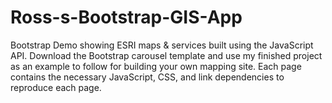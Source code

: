 # Ross-s-Bootstrap-GIS-App
Bootstrap Demo showing ESRI maps &amp; services built using the JavaScript API.
Download the Bootstrap carousel template and use my finished project as an example to follow for building your own mapping site.
Each page contains the necessary JavaScript, CSS, and link dependencies to reproduce each page.
